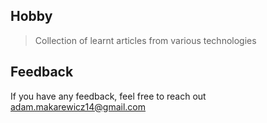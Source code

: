 ## Hobby

> Collection of learnt articles from various technologies

## Feedback

If you have any feedback, feel free to reach out adam.makarewicz14@gmail.com
